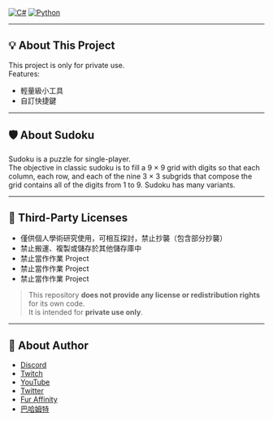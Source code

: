 [![C#](https://custom-icon-badges.demolab.com/badge/Built%20with-C%23-%23239120.svg?style=flat-square&logo=cshrp&logoColor=white)](https://dotnet.microsoft.com/languages/csharp)
[![Python](https://img.shields.io/badge/Built%20with-Python-3776AB?style=flat-square&logo=python&logoColor=ffdd54)](https://www.python.org/)

---

## 💡 About This Project

This project is only for private use.  
Features:  

- 輕量級小工具
- 自訂快捷鍵

---

## 🛡️ About Sudoku

Sudoku is a puzzle for single-player.  
The objective in classic sudoku is to fill a 9 × 9 grid with digits so that each column, each row, and each of the nine 3 × 3 subgrids that compose the grid contains all of the digits from 1 to 9.
Sudoku has many variants.

---

## 📜 Third-Party Licenses

- 僅供個人學術研究使用，可相互探討，禁止抄襲（包含部分抄襲）
- 禁止搬運、複製或儲存於其他儲存庫中
- 禁止當作作業 Project
- 禁止當作作業 Project
- 禁止當作作業 Project

> This repository **does not provide any license or redistribution rights** for its own code.  
> It is intended for **private use only**.

---

## 👤 About Author

- [Discord](https://discord.gg/GDMSyVt)
- [Twitch](https://bit.ly/DragonTakiTwitch)
- [YouTube](https://bit.ly/DragonTakiYTNew)
- [Twitter](https://twitter.com/MacroDragonTaki)
- [Fur Affinity](https://bit.ly/DragonTakiFA)
- [巴哈姆特](https://bit.ly/DragonTakiBaha)
